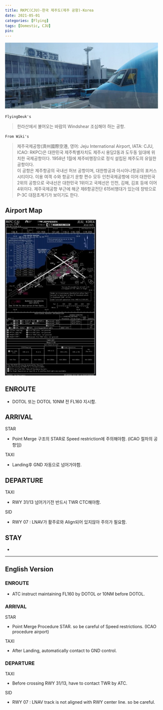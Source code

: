 ```yaml
---
title: RKPC(CJU)-한국 제주도(제주 공항)-Korea
date: 2021-05-01
categories: [Flying]
tags: [Domestic, CJU]
pin:
---
```


![cju](/img/flying/airport/cju.jpg)


`FlyingDeuk's`
>한라산에서 불어오는 바람의 Windshear 조심해야 하는 공항. <br>


`From Wiki's`
>제주국제공항(濟州國際空港, 영어: Jeju International Airport, IATA: CJU, ICAO: RKPC)은 대한민국 제주특별자치도 제주시 용담2동과 도두동 일대에 위치한 국제공항이다. 1958년 1월에 제주비행장으로 정식 설립된 제주도의 유일한 공항이다. <br>
이 공항은 제주항공의 국내선 허브 공항이며, 대한항공과 아시아나항공의 포커스 시티이다. 이용 여객 수와 항공기 운항 편수 모두 인천국제공항에 이어 대한민국 2위의 공항으로 국내선은 대한민국 1위이고 국제선은 인천, 김해, 김포 등에 이어 4위이다. 제주국제공항 부근에 해군 제6항공전단 615비행대가 있는데 창밖으로 P-3C 대잠초계기가 보이기도 한다.

## Airport Map
![cju](/img/flying/airport/cju_ap.jpg)


## ENROUTE
- DOTOL 또는 DOTOL 10NM 전 FL160 지시함.

## ARRIVAL
STAR
- Point Merge 구조의 STAR로 Speed restriction에 주의해야함. (ICAO 절차의 공항임)

TAXI
- Landing후 GND 자동으로 넘어가야함.

## DEPARTURE
TAXI
- RWY 31/13 넘어가기전 반드시 TWR CTC해야함.

SID
- RWY 07 : LNAV가 활주로와 Align되어 있지않아 주의가 필요함.

## STAY
-

-------------

## English Version


### ENROUTE
- ATC instruct maintaining FL160 by DOTOL or 10NM before DOTOL.

### ARRIVAL
STAR
- Point Merge Procedure STAR. so be careful of Speed restrictions. (ICAO procedure airport)

TAXI
- After Landing, automatically contact to GND control.

### DEPARTURE
TAXI
- Before crossing RWY 31/13, have to contact TWR by ATC.

SID
- RWY 07 : LNAV track is not aligned with RWY center line. so be careful.
